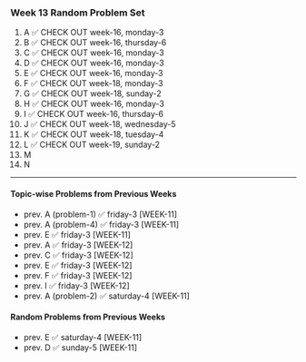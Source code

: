 ### Week 13 Random Problem Set
1. A ✅ CHECK OUT week-16, monday-3
2. B ✅ CHECK OUT week-16, thursday-6
3. C ✅ CHECK OUT week-16, monday-3
4. D ✅ CHECK OUT week-16, monday-3
5. E ✅ CHECK OUT week-16, monday-3
6. F ✅ CHECK OUT week-18, monday-3
7. G ✅ CHECK OUT week-18, sunday-2
8. H ✅ CHECK OUT week-16, monday-3
9. I ✅ CHECK OUT week-16, thursday-6
10. J ✅ CHECK OUT week-18, wednesday-5
11. K ✅ CHECK OUT week-18, tuesday-4
12. L ✅ CHECK OUT week-19, sunday-2
13. M
14. N
   
---

#### Topic-wise Problems from Previous Weeks
- prev. A (problem-1) ✅ friday-3 [WEEK-11]
- prev. A (problem-4) ✅ friday-3 [WEEK-11]
- prev. E ✅ friday-3 [WEEK-11]
- prev. A ✅ friday-3 [WEEK-12]
- prev. C ✅ friday-3 [WEEK-12]
- prev. E ✅ friday-3 [WEEK-12]
- prev. F ✅ friday-3 [WEEK-12]
- prev. I ✅ friday-3 [WEEK-12]
- prev. A (problem-2) ✅ saturday-4 [WEEK-11]

#### Random Problems from Previous Weeks
- prev. E ✅ saturday-4 [WEEK-11]
- prev. D ✅ sunday-5 [WEEK-11]

